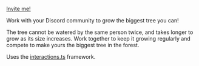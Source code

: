 [Invite me!](https://discord.com/api/oauth2/authorize?client_id=1050722873569968128&permissions=2147486720&scope=bot%20applications.commands)

Work with your Discord community to grow the biggest tree you can!

The tree cannot be watered by the same person twice, and takes longer to grow as its size increases. Work together to keep it growing regularly and compete to make yours the biggest tree in the forest.

Uses the [interactions.ts](https://github.com/ssMMiles/interactions.ts) framework.

